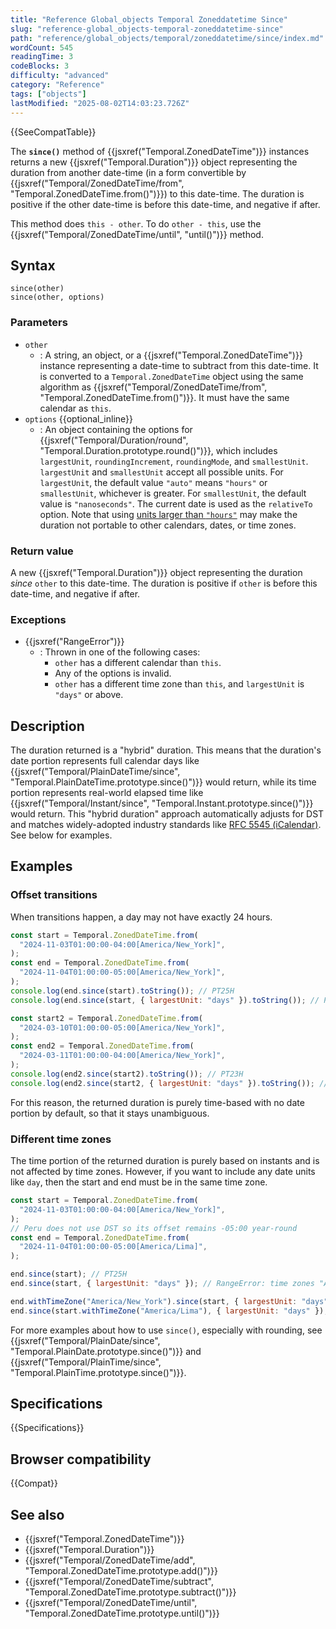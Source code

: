 ```yaml
---
title: "Reference Global_objects Temporal Zoneddatetime Since"
slug: "reference-global_objects-temporal-zoneddatetime-since"
path: "reference/global_objects/temporal/zoneddatetime/since/index.md"
wordCount: 545
readingTime: 3
codeBlocks: 3
difficulty: "advanced"
category: "Reference"
tags: ["objects"]
lastModified: "2025-08-02T14:03:23.726Z"
---
```



{{SeeCompatTable}}

The **`since()`** method of {{jsxref("Temporal.ZonedDateTime")}} instances returns a new {{jsxref("Temporal.Duration")}} object representing the duration from another date-time (in a form convertible by {{jsxref("Temporal/ZonedDateTime/from", "Temporal.ZonedDateTime.from()")}}) to this date-time. The duration is positive if the other date-time is before this date-time, and negative if after.

This method does `this - other`. To do `other - this`, use the {{jsxref("Temporal/ZonedDateTime/until", "until()")}} method.

## Syntax

```js-nolint
since(other)
since(other, options)
```

### Parameters

- `other`
  - : A string, an object, or a {{jsxref("Temporal.ZonedDateTime")}} instance representing a date-time to subtract from this date-time. It is converted to a `Temporal.ZonedDateTime` object using the same algorithm as {{jsxref("Temporal/ZonedDateTime/from", "Temporal.ZonedDateTime.from()")}}. It must have the same calendar as `this`.
- `options` {{optional_inline}}
  - : An object containing the options for {{jsxref("Temporal/Duration/round", "Temporal.Duration.prototype.round()")}}, which includes `largestUnit`, `roundingIncrement`, `roundingMode`, and `smallestUnit`. `largestUnit` and `smallestUnit` accept all possible units. For `largestUnit`, the default value `"auto"` means `"hours"` or `smallestUnit`, whichever is greater. For `smallestUnit`, the default value is `"nanoseconds"`. The current date is used as the `relativeTo` option. Note that using [units larger than `"hours"`](/en-US/docs/Web/JavaScript/Reference/Global_Objects/Temporal/Duration#calendar_durations) may make the duration not portable to other calendars, dates, or time zones.

### Return value

A new {{jsxref("Temporal.Duration")}} object representing the duration _since_ `other` to this date-time. The duration is positive if `other` is before this date-time, and negative if after.

### Exceptions

- {{jsxref("RangeError")}}
  - : Thrown in one of the following cases:
    - `other` has a different calendar than `this`.
    - Any of the options is invalid.
    - `other` has a different time zone than `this`, and `largestUnit` is `"days"` or above.

## Description

The duration returned is a "hybrid" duration. This means that the duration's date portion represents full calendar days like {{jsxref("Temporal/PlainDateTime/since", "Temporal.PlainDateTime.prototype.since()")}} would return, while its time portion represents real-world elapsed time like {{jsxref("Temporal/Instant/since", "Temporal.Instant.prototype.since()")}} would return. This "hybrid duration" approach automatically adjusts for DST and matches widely-adopted industry standards like [RFC 5545 (iCalendar)](https://datatracker.ietf.org/doc/html/rfc5545). See below for examples.

## Examples

### Offset transitions

When transitions happen, a day may not have exactly 24 hours.

```js
const start = Temporal.ZonedDateTime.from(
  "2024-11-03T01:00:00-04:00[America/New_York]",
);
const end = Temporal.ZonedDateTime.from(
  "2024-11-04T01:00:00-05:00[America/New_York]",
);
console.log(end.since(start).toString()); // PT25H
console.log(end.since(start, { largestUnit: "days" }).toString()); // PT1D

const start2 = Temporal.ZonedDateTime.from(
  "2024-03-10T01:00:00-05:00[America/New_York]",
);
const end2 = Temporal.ZonedDateTime.from(
  "2024-03-11T01:00:00-04:00[America/New_York]",
);
console.log(end2.since(start2).toString()); // PT23H
console.log(end2.since(start2, { largestUnit: "days" }).toString()); // PT1D
```

For this reason, the returned duration is purely time-based with no date portion by default, so that it stays unambiguous.

### Different time zones

The time portion of the returned duration is purely based on instants and is not affected by time zones. However, if you want to include any date units like `day`, then the start and end must be in the same time zone.

```js
const start = Temporal.ZonedDateTime.from(
  "2024-11-03T01:00:00-04:00[America/New_York]",
);
// Peru does not use DST so its offset remains -05:00 year-round
const end = Temporal.ZonedDateTime.from(
  "2024-11-04T01:00:00-05:00[America/Lima]",
);

end.since(start); // PT25H
end.since(start, { largestUnit: "days" }); // RangeError: time zones "America/Lima" and "America/New_York" aren't compatible

end.withTimeZone("America/New_York").since(start, { largestUnit: "days" }); // P1D
end.since(start.withTimeZone("America/Lima"), { largestUnit: "days" }); // P1D1H
```

For more examples about how to use `since()`, especially with rounding, see {{jsxref("Temporal/PlainDate/since", "Temporal.PlainDate.prototype.since()")}} and {{jsxref("Temporal/PlainTime/since", "Temporal.PlainTime.prototype.since()")}}.

## Specifications

{{Specifications}}

## Browser compatibility

{{Compat}}

## See also

- {{jsxref("Temporal.ZonedDateTime")}}
- {{jsxref("Temporal.Duration")}}
- {{jsxref("Temporal/ZonedDateTime/add", "Temporal.ZonedDateTime.prototype.add()")}}
- {{jsxref("Temporal/ZonedDateTime/subtract", "Temporal.ZonedDateTime.prototype.subtract()")}}
- {{jsxref("Temporal/ZonedDateTime/until", "Temporal.ZonedDateTime.prototype.until()")}}
